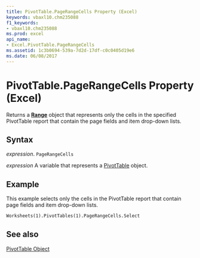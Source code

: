 ```yaml
---
title: PivotTable.PageRangeCells Property (Excel)
keywords: vbaxl10.chm235088
f1_keywords:
- vbaxl10.chm235088
ms.prod: excel
api_name:
- Excel.PivotTable.PageRangeCells
ms.assetid: 1c3b0694-539a-7d2d-17df-c0c0405d19e6
ms.date: 06/08/2017
---
```



# PivotTable.PageRangeCells Property (Excel)

Returns a  **[Range](Excel.Range(object).md)** object that represents only the cells in the specified PivotTable report that contain the page fields and item drop-down lists.


## Syntax

 _expression_. `PageRangeCells`

 _expression_ A variable that represents a [PivotTable](Excel.PivotTable.md) object.


## Example

This example selects only the cells in the PivotTable report that contain page fields and item drop-down lists.


```vb
Worksheets(1).PivotTables(1).PageRangeCells.Select
```


## See also


[PivotTable Object](Excel.PivotTable.md)


